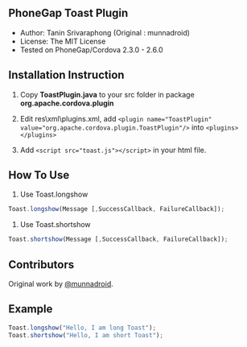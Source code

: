 ## PhoneGap Toast Plugin

+ Author: Tanin Srivaraphong (Original : munnadroid)
+ License: The MIT License
+ Tested on PhoneGap/Cordova 2.3.0 - 2.6.0


## Installation Instruction

1. Copy **ToastPlugin.java** to your src folder in package **org.apache.cordova.plugin**

1. Edit res\xml\plugins.xml, add `<plugin name="ToastPlugin" value="org.apache.cordova.plugin.ToastPlugin"/>` into `<plugins> </plugins>`

1. Add `<script src="toast.js"></script>` in your html file.

## How To Use

 1. Use Toast.longshow

``` javascript
Toast.longshow(Message [,SuccessCallback, FailureCallback]);
```

 1. Use Toast.shortshow

``` javascript
Toast.shortshow(Message [,SuccessCallback, FailureCallback]);
```

## Contributors

Original work by [@munnadroid](https://github.com/munnadroid).

## Example

``` javascript
Toast.longshow("Hello, I am long Toast");
Toast.shortshow("Hello, I am short Toast");
```
